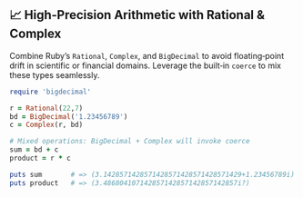## 📈 High‑Precision Arithmetic with Rational & Complex

Combine Ruby’s `Rational`, `Complex`, and `BigDecimal` to avoid floating‑point drift in scientific or financial domains. Leverage the built‑in `coerce` to mix these types seamlessly.

```ruby
require 'bigdecimal'

r = Rational(22,7)
bd = BigDecimal('1.23456789')
c = Complex(r, bd)

# Mixed operations: BigDecimal + Complex will invoke coerce
sum = bd + c
product = r * c

puts sum       # => (3.1428571428571428571428571428571429+1.23456789i)
puts product   # => (3.486804107142857142857142857142857i?)
```